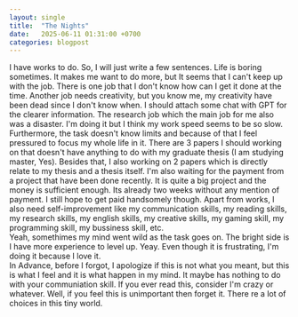 ```yaml
---
layout: single
title:  "The Nights"
date:   2025-06-11 01:31:00 +0700
categories: blogpost 
---
```


I have works to do. So, I will just write a few sentences. Life is boring sometimes. It makes me want to do more, but It seems that I can't keep up with the job. There is one job that I don't know how can I get it done at the time. Another job needs creativity, but you know me, my creativity have been dead since I don't know when. I should attach some chat with GPT for the clearer information. The research job which the main job for me also was a disaster. I'm doing it but I think my work speed seems to be so slow. Furthermore, the task doesn't know limits and because of that I feel pressured to focus my whole life in it. There are 3 papers I should working on that doesn't have anything to do with my graduate thesis (I am studying master, Yes). Besides that, I also working on 2 papers which is directly relate to my thesis and a thesis itself. I'm also waiting for the payment from a project that have been done recently. It is quite a big project and the money is sufficient enough. Its already two weeks without any mention of payment. I still hope to get paid handsomely though. Apart from works, I also need self-improvement like my communication skills, my reading skills, my research skills, my english skills, my creative skills, my gaming skill, my programming skill, my bussiness skill, etc. 
<br>
Yeah, somethimes my mind went wild as the task goes on. The bright side is I have more experience to level up. Yeay. Even though it is frustrating, I'm doing it because I love it.
<br>
In Advance, before I forgot, I apologize if this is not what you meant, but this is what I feel and it is what happen in my mind. It maybe has nothing to do with your communiation skill. If you ever read this, consider I'm crazy or whatever. Well, if you feel this is unimportant then forget it. There re a lot of choices in this tiny world. 